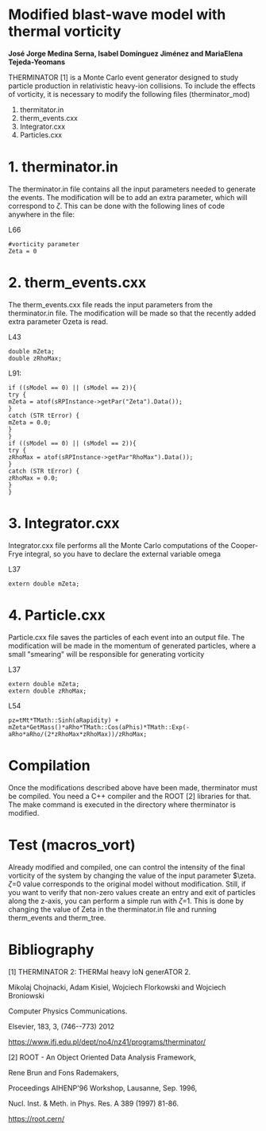 # Modified blast-wave model with thermal vorticity

$\textbf{José Jorge Medina Serna, Isabel Domínguez Jiménez  and MariaElena Tejeda-Yeomans}$
  
THERMINATOR [1] is a Monte Carlo event generator designed to study particle production in relativistic heavy-ion collisions. To include the effects of vorticity, it is necessary to modify the following files (therminator_mod)

1. thermitator.in
2. therm_events.cxx
3. Integrator.cxx
4. Particles.cxx


# 1. therminator.in

The therminator.in file contains all the input parameters needed to generate the events. The modification will be to add an extra parameter, which will correspond to $\zeta$. This can be done with the following lines of code anywhere in the file:

L66 
```
#vorticity parameter
Zeta = 0
```

# 2. therm_events.cxx

The therm_events.cxx file reads the input parameters from the therminator.in file. The modification will be made so that the recently added extra parameter Ozeta is read. 

L43 
```
double mZeta;
double zRhoMax;
```
L91:
```
if ((sModel == 0) || (sModel == 2)){
try {
mZeta = atof(sRPInstance->getPar("Zeta").Data());
}
catch (STR tError) {
mZeta = 0.0;
}
}
if ((sModel == 0) || (sModel == 2)){
try {
zRhoMax = atof(sRPInstance->getPar"RhoMax").Data());
}
catch (STR tError) {
zRhoMax = 0.0;
}
}
```
# 3. Integrator.cxx

Integrator.cxx file performs all the Monte Carlo computations of the Cooper-Frye integral, so you have to declare the external variable omega

L37 
```
extern double mZeta;
```

# 4. Particle.cxx

Particle.cxx file saves the particles of each event into an output file. The modification will be made in the momentum of generated particles, where a small "smearing" will be responsible for generating vorticity 


L37 
```
extern double mZeta;
extern double zRhoMax;
```

L54 
```
pz=tMt*TMath::Sinh(aRapidity) + mZeta*GetMass()*aRho*TMath::Cos(aPhis)*TMath::Exp(-aRho*aRho/(2*zRhoMax*zRhoMax))/zRhoMax;
```

# Compilation
Once the modifications described above have been made, therminator must be compiled. You need a C++ compiler and the ROOT [2] libraries for that. The make command is executed in the directory where therminator is modified.

# Test (macros_vort)
Already modified and compiled, one can control the intensity of the final vorticity of the system by changing the value of the input parameter $\zeta. $\zeta$=0 value corresponds to the original model without modification. Still, if you want to verify that non-zero values ​​create an entry and exit of particles along the z-axis, you can perform a simple run with $\zeta$=1. This is done by changing the value of Zeta in the therminator.in file and running therm\_events and therm\_tree.

# Bibliography
[1] THERMINATOR 2: THERMal heavy IoN generATOR 2.

Mikolaj Chojnacki, Adam Kisiel, Wojciech Florkowski and Wojciech Broniowski

Computer Physics Communications.

Elsevier, 183, 3, (746--773) 2012

https://www.ifj.edu.pl/dept/no4/nz41/programs/therminator/

[2] ROOT - An Object Oriented Data Analysis Framework,

Rene Brun and Fons Rademakers, 

Proceedings AIHENP'96 Workshop, Lausanne, Sep. 1996,

Nucl. Inst. & Meth. in Phys. Res. A 389 (1997) 81-86.

https://root.cern/

